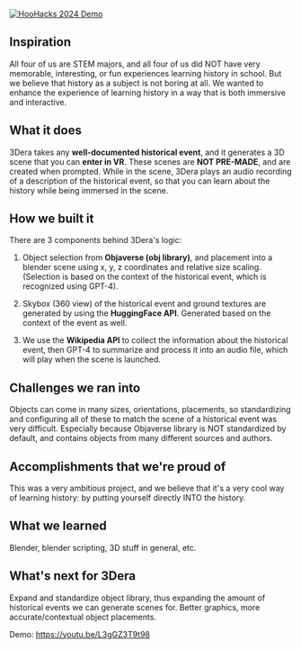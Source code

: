 [![HooHacks 2024 Demo](http://img.youtube.com/vi/L3gGZ3T9t98/0.jpg)](http://www.youtube.com/watch?v=L3gGZ3T9t98 "HooHacks 2024 Demo")

## Inspiration

All four of us are STEM majors, and all four of us did NOT have very memorable, interesting, or fun experiences learning history in school. But we believe that history as a subject is not boring at all. We wanted to enhance the experience of learning history in a way that is both immersive and interactive.

## What it does

3Dera takes any **well-documented historical event**, and it generates a 3D scene that you can **enter in VR**. These scenes are **NOT PRE-MADE**, and are created when prompted. While in the scene, 3Dera plays an audio recording of a description of the historical event, so that you can learn about the history while being immersed in the scene.

## How we built it

There are 3 components behind 3Dera's logic:

1. Object selection from **Objaverse (obj library)**, and placement into a blender scene using x, y, z coordinates and relative size scaling. (Selection is based on the context of the historical event, which is recognized using GPT-4).

2. Skybox (360 view) of the historical event and ground textures are generated by using the **HuggingFace API**. Generated based on the context of the event as well.

3. We use the **Wikipedia API** to collect the information about the historical event, then GPT-4 to summarize and process it into an audio file, which will play when the scene is launched.

## Challenges we ran into

Objects can come in many sizes, orientations, placements, so standardizing and configuring all of these to match the scene of a historical event was very difficult. Especially because Objaverse library is NOT standardized by default, and contains objects from many different sources and authors.

## Accomplishments that we're proud of

This was a very ambitious project, and we believe that it's a very cool way of learning history: by putting yourself directly INTO the history.

## What we learned

Blender, blender scripting, 3D stuff in general, etc.

## What's next for 3Dera

Expand and standardize object library, thus expanding the amount of historical events we can generate scenes for. Better graphics, more accurate/contextual object placements.

Demo: https://youtu.be/L3gGZ3T9t98